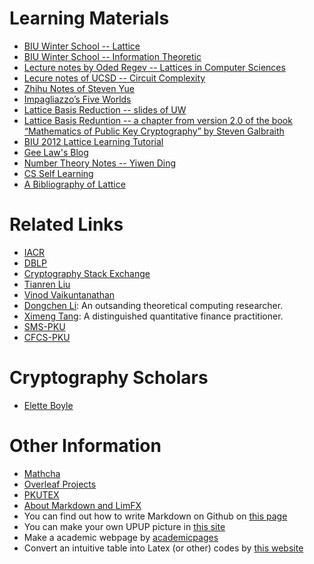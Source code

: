 # Learning Materials

* [BIU Winter School -- Lattice](https://www.bilibili.com/video/BV1hy4y1Y7bU?spm_id_from=333.1007.top_right_bar_window_default_collection.content.click&vd_source=0be9287b133b82ffc9304ec5c4cd82ac)
* [BIU Winter School -- Information Theoretic](https://www.bilibili.com/video/BV1Kv411a7mu?spm_id_from=333.1007.top_right_bar_window_default_collection.content.click&vd_source=0be9287b133b82ffc9304ec5c4cd82ac)
* [Lecture notes by Oded Regev -- Lattices in Computer Sciences](https://cims.nyu.edu/~regev/teaching/lattices_fall_2004/)
* [Lecure notes of UCSD -- Circuit Complexity](https://mathweb.ucsd.edu/~sbuss/CourseWeb/Math262A_2013F/)
* [Zhihu Notes of Steven Yue](https://www.zhihu.com/column/c_1190932930565013504)
* [Impagliazzo’s Five Worlds](https://www.cs.virginia.edu/~njb2b/cs4102/su21/files/slides/fiveworlds.pdf)
* [Lattice Basis Reduction -- slides of UW](https://courses.cs.washington.edu/courses/cse590z/03au/cary.pdf)
* [Lattice Basis Reduntion -- a chapter from version 2.0 of the book “Mathematics of Public Key Cryptography” by Steven Galbraith](https://www.math.auckland.ac.nz/~sgal018/crypto-book/ch17.pdf#:~:text=The%20goal%20of%20lattice%20basis%20reduction%20is%20to,algorithm%20to%20compute%20a%20basis%20satisfying%20this%20deﬁnition.)
* [BIU 2012 Lattice Learning Tutorial](https://zhuanlan.zhihu.com/p/21560413)
* [Gee Law's Blog](https://geelaw.blog/archive/)
* [Number Theory Notes -- Yiwen Ding](https://bicmr.pku.edu.cn/~dingyiwen/)
* [CS Self Learning](https://csdiy.wiki)
* [A Bibliography of Lattice](https://bib-lattice.github.io)

# Related Links

* [IACR](https://iacr.org)
* [DBLP](http://www.dblp.org)
* [Cryptography Stack Exchange](https://crypto.stackexchange.com/)
* [Tianren Liu](https://liutianren.com)
* [Vinod Vaikuntanathan](https://people.csail.mit.edu/vinodv/)
* [Dongchen Li](https://billyldc.github.io): An outsanding theoretical computing researcher.
* [Ximeng Tang](https://tangximeng.xyz): A distinguished quantitative finance practitioner.
* [SMS-PKU](https://www.math.pku.edu.cn)
* [CFCS-PKU](http://cfcs.pku.edu.cn)

# Cryptography Scholars

* [Elette Boyle](https://cs.idc.ac.il/~elette/)

# Other Information

* [Mathcha](https://www.mathcha.io/editor)
* [Overleaf Projects](https://www.overleaf.com/project)
* [PKUTEX](https://latex.pku.edu.cn/project)
* [About Markdown and LimFX](https://www.limfx.pro/ReadArticle/57/yi-zhong-xie-zuo-de-xin-fang-fa)
* You can find out how to write Markdown on Github on [this page](https://docs.github.com/cn/get-started/writing-on-github/getting-started-with-writing-and-formatting-on-github/basic-writing-and-formatting-syntax)
* You can make your own UPUP picture in [this site](https://upuptoyou.com)
* Make a academic webpage by [academicpages](https://github.com/academicpages/academicpages.github.io)
* Convert an intuitive table into Latex (or other) codes by [this website](https://tablesgenerator.com)
